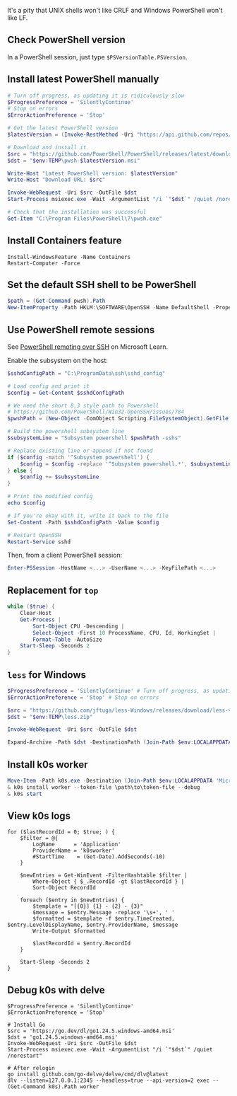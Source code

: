 <!--
SPDX-FileCopyrightText: 2025 k0s authors

SPDX-License-Identifier: CC-BY-SA-4.0
-->

It's a pity that UNIX shells won't like CRLF and Windows PowerShell won't like
LF.

## Check PowerShell version

In a PowerShell session, just type `$PSVersionTable.PSVersion`.

## Install latest PowerShell manually

```powershell
# Turn off progress, as updating it is ridiculously slow
$ProgressPreference = 'SilentlyContinue'
# Stop on errors
$ErrorActionPreference = 'Stop'

# Get the latest PowerShell version
$latestVersion = (Invoke-RestMethod -Uri "https://api.github.com/repos/PowerShell/PowerShell/releases/latest").tag_name.TrimStart("v")

# Download and install it
$src = "https://github.com/PowerShell/PowerShell/releases/latest/download/PowerShell-$latestVersion-win-x64.msi"
$dst = "$env:TEMP\pwsh-$latestVersion.msi"

Write-Host "Latest PowerShell version: $latestVersion"
Write-Host "Download URL: $src"

Invoke-WebRequest -Uri $src -OutFile $dst
Start-Process msiexec.exe -Wait -ArgumentList "/i `"$dst`" /quiet /norestart"

# Check that the installation was successful
Get-Item "C:\Program Files\PowerShell\7\pwsh.exe"
```

## Install Containers feature

```pwsh
Install-WindowsFeature -Name Containers
Restart-Computer -Force
```

## Set the default SSH shell to be PowerShell

```powershell
$path = (Get-Command pwsh).Path
New-ItemProperty -Path HKLM:\SOFTWARE\OpenSSH -Name DefaultShell -PropertyType String -Value "$path" -Force
```

<!-- Set-PSReadlineKeyHandler -Key Tab -Function MenuComplete -->

## Use PowerShell remote sessions

See [PowerShell remoting over SSH] on Microsoft Learn.

Enable the subsystem on the host:

```powershell
$sshdConfigPath = "C:\ProgramData\ssh\sshd_config"

# Load config and print it
$config = Get-Content $sshdConfigPath

# We need the short 8.3 style path to Powershell
# https://github.com/PowerShell/Win32-OpenSSH/issues/784
$pwshPath = (New-Object -ComObject Scripting.FileSystemObject).GetFile((Get-Command pwsh).Path).ShortPath

# Build the powershell subsystem line
$subsystemLine = "Subsystem powershell $pwshPath -sshs"

# Replace existing line or append if not found
if ($config -match '^Subsystem powershell') {
    $config = $config -replace '^Subsystem powershell.*', $subsystemLine
} else {
    $config += $subsystemLine
}

# Print the modified config
echo $config

# If you're okay with it, write it back to the file
Set-Content -Path $sshdConfigPath -Value $config

# Restart OpenSSH
Restart-Service sshd
```

Then, from a client PowerShell session:

```powershell
Enter-PSSession -HostName <...> -UserName <...> -KeyFilePath <...>
```

[PowerShell remoting over SSH]: https://learn.microsoft.com/en-us/powershell/scripting/security/remoting/ssh-remoting-in-powershell

## Replacement for `top`

```powershell
while ($true) {
    Clear-Host
    Get-Process |
        Sort-Object CPU -Descending |
        Select-Object -First 10 ProcessName, CPU, Id, WorkingSet |
        Format-Table -AutoSize
    Start-Sleep -Seconds 2
}
```

## `less` for Windows

```powershell
$ProgressPreference = 'SilentlyContinue' # Turn off progress, as updating it is ridiculously slow
$ErrorActionPreference = 'Stop' # Stop on errors

$src = "https://github.com/jftuga/less-Windows/releases/download/less-v679/less-x64.zip"
$dst = "$env:TEMP\less.zip"

Invoke-WebRequest -Uri $src -OutFile $dst

Expand-Archive -Path $dst -DestinationPath (Join-Path $env:LOCALAPPDATA 'Microsoft\WindowsApps') -Force
```

## Install k0s worker

```powershell
Move-Item -Path k0s.exe -Destination (Join-Path $env:LOCALAPPDATA 'Microsoft\WindowsApps')
& k0s install worker --token-file \path\to\token-file --debug
& k0s start
```

## View k0s logs

```pwsh
for ($lastRecordId = 0; $true; ) {
    $filter = @{
        LogName      = 'Application'
        ProviderName = 'k0sworker'
        #StartTime    = (Get-Date).AddSeconds(-10)
    }

    $newEntries = Get-WinEvent -FilterHashtable $filter |
        Where-Object { $_.RecordId -gt $lastRecordId } |
        Sort-Object RecordId

    foreach ($entry in $newEntries) {
        $template = "[{0}] {1} - {2} - {3}"
        $message = $entry.Message -replace '\s+', ' '
        $formatted = $template -f $entry.TimeCreated, $entry.LevelDisplayName, $entry.ProviderName, $message
        Write-Output $formatted

        $lastRecordId = $entry.RecordId
    }

    Start-Sleep -Seconds 2
}
```

## Debug k0s with delve

```pwsh
$ProgressPreference = 'SilentlyContinue'
$ErrorActionPreference = 'Stop'

# Install Go
$src = 'https://go.dev/dl/go1.24.5.windows-amd64.msi'
$dst = 'go1.24.5.windows-amd64.msi'
Invoke-WebRequest -Uri $src -OutFile $dst
Start-Process msiexec.exe -Wait -ArgumentList "/i `"$dst`" /quiet /norestart"

# After relogin
go install github.com/go-delve/delve/cmd/dlv@latest
dlv --listen=127.0.0.1:2345 --headless=true --api-version=2 exec -- (Get-Command k0s).Path worker
```
